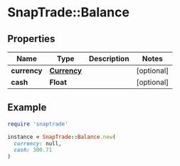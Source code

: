 # SnapTrade::Balance

## Properties

| Name | Type | Description | Notes |
| ---- | ---- | ----------- | ----- |
| **currency** | [**Currency**](Currency.md) |  | [optional] |
| **cash** | **Float** |  | [optional] |

## Example

```ruby
require 'snaptrade'

instance = SnapTrade::Balance.new(
  currency: null,
  cash: 300.71
)
```

